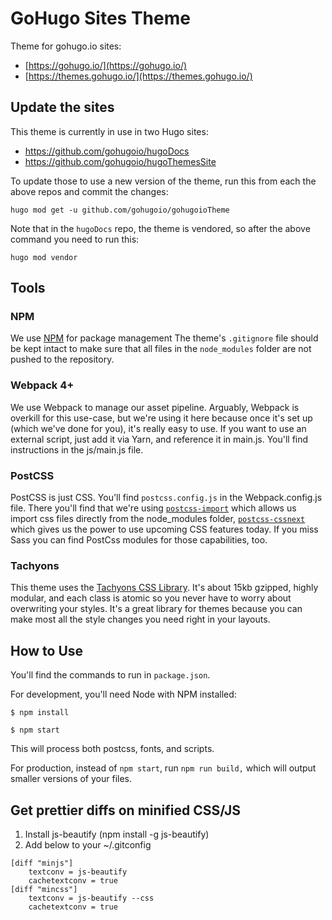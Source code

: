 # GoHugo Sites Theme

Theme for gohugo.io sites:
* [https://gohugo.io/](https://gohugo.io/)
* [https://themes.gohugo.io/](https://themes.gohugo.io/)


## Update the sites

This theme is currently in use in two Hugo sites:

* https://github.com/gohugoio/hugoDocs
* https://github.com/gohugoio/hugoThemesSite

To update those to use a new version of the theme, run this from each the above repos and commit the changes:

```
hugo mod get -u github.com/gohugoio/gohugoioTheme
```

Note that in the `hugoDocs` repo, the theme is vendored, so after the above command you need to run this:

```
hugo mod vendor
```

## Tools

### NPM

We use [NPM](https://www.npmjs.com/) for package management The theme's `.gitignore` file should be kept intact to make sure that all files in the `node_modules` folder are not pushed to the repository.

### Webpack 4+

We use Webpack to manage our asset pipeline. Arguably, Webpack is overkill for this use-case, but we're using it here because once it's set up (which we've done for you), it's really easy to use. If you want to use an external script, just add it via Yarn, and reference it in main.js. You'll find instructions in the js/main.js file.

### PostCSS
PostCSS is just CSS. You'll find `postcss.config.js` in the Webpack.config.js file. There you'll find that we're using [`postcss-import`](https://github.com/postcss/postcss-import) which allows us import css files directly from the node_modules folder, [`postcss-cssnext`](https://cssnext.github.io/features/) which gives us the power to use upcoming CSS features today. If you miss Sass you can find PostCss modules for those capabilities, too.


### Tachyons

This theme uses the [Tachyons CSS Library](https://tachyons.io/). It's about 15kb gzipped, highly modular, and each class is atomic so you never have to worry about overwriting your styles. It's a great library for themes because you can make most all the style changes you need right in your layouts.

## How to Use

You'll find the commands to run in `package.json`.

For development, you'll need Node with NPM installed:

```
$ npm install

$ npm start

```
This will process both postcss, fonts, and scripts.

For production, instead of `npm start`, run `npm run build,` which will output smaller versions of your files.


## Get prettier diffs on minified CSS/JS

1. Install js-beautify (npm install -g js-beautify)
2. Add below to your ~/.gitconfig

```
[diff "minjs"]
	textconv = js-beautify
	cachetextconv = true
[diff "mincss"]
	textconv = js-beautify --css
	cachetextconv = true
```
